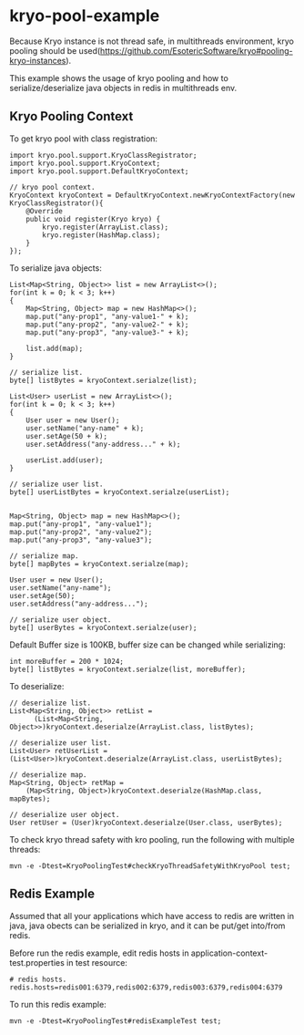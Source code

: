# kryo-pool-example
Because Kryo instance is not thread safe, in multithreads environment, kryo pooling should be used(https://github.com/EsotericSoftware/kryo#pooling-kryo-instances).

This example shows the usage of kryo pooling and how to serialize/deserialize java objects in redis in multithreads env.

## Kryo Pooling Context
To get kryo pool with class registration:

    import kryo.pool.support.KryoClassRegistrator;
    import kryo.pool.support.KryoContext;
    import kryo.pool.support.DefaultKryoContext;

    // kryo pool context.
    KryoContext kryoContext = DefaultKryoContext.newKryoContextFactory(new KryoClassRegistrator(){
    	@Override
    	public void register(Kryo kryo) {
    		kryo.register(ArrayList.class);	
    		kryo.register(HashMap.class);	
    	}		
    });
  

To serialize java objects:

    List<Map<String, Object>> list = new ArrayList<>();
	for(int k = 0; k < 3; k++)
	{
		Map<String, Object> map = new HashMap<>();					
		map.put("any-prop1", "any-value1-" + k);
		map.put("any-prop2", "any-value2-" + k);
		map.put("any-prop3", "any-value3-" + k);
		
		list.add(map);
	}
	
	// serialize list.
	byte[] listBytes = kryoContext.serialze(list);
	
	List<User> userList = new ArrayList<>();
	for(int k = 0; k < 3; k++)
	{
		User user = new User();
		user.setName("any-name" + k);
		user.setAge(50 + k);
		user.setAddress("any-address..." + k);
		
		userList.add(user);
	}
	
	// serialize user list.
	byte[] userListBytes = kryoContext.serialze(userList);
	
	
	Map<String, Object> map = new HashMap<>();				
	map.put("any-prop1", "any-value1");
	map.put("any-prop2", "any-value2");
	map.put("any-prop3", "any-value3");
	
	// serialize map.
	byte[] mapBytes = kryoContext.serialze(map);

	User user = new User();
	user.setName("any-name");
	user.setAge(50);
	user.setAddress("any-address...");
	
	// serialize user object.
	byte[] userBytes = kryoContext.serialze(user);
  
  	
Default Buffer size is 100KB, buffer size can be changed while serializing:
    
    int moreBuffer = 200 * 1024;
    byte[] listBytes = kryoContext.serialze(list, moreBuffer);
    


To deserialize:

    // deserialize list.
  	List<Map<String, Object>> retList = 
  	      (List<Map<String, Object>>)kryoContext.deserialze(ArrayList.class, listBytes);
  	      
  	// deserialize user list.
	List<User> retUserList = (List<User>)kryoContext.deserialze(ArrayList.class, userListBytes);
  	
  	// deserialize map.
  	Map<String, Object> retMap = 
  	    (Map<String, Object>)kryoContext.deserialze(HashMap.class, mapBytes);
  		
  	// deserialize user object.
  	User retUser = (User)kryoContext.deserialze(User.class, userBytes);


To check kryo thread safety with kro pooling, run the following with multiple threads:

    mvn -e -Dtest=KryoPoolingTest#checkKryoThreadSafetyWithKryoPool test;
    

## Redis Example
Assumed that all your applications which have access to redis are written in java, java obects can be serialized in kryo, and it can be put/get into/from redis.

Before run the redis example, edit redis hosts in application-context-test.properties in test resource:

    # redis hosts.
    redis.hosts=redis001:6379,redis002:6379,redis003:6379,redis004:6379



To run this redis example:

    mvn -e -Dtest=KryoPoolingTest#redisExampleTest test;
